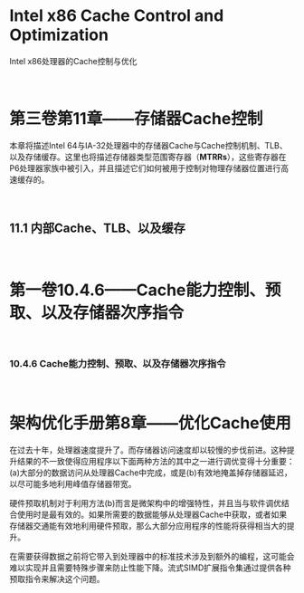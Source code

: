 # Intel x86 Cache Control and Optimization
Intel x86处理器的Cache控制与优化

<br />

# 第三卷第11章——存储器Cache控制

本章将描述Intel 64与IA-32处理器中的存储器Cache与Cache控制机制、TLB、以及存储缓存。这里也将描述存储器类型范围寄存器（**MTRRs**），这些寄存器在P6处理器家族中被引入，并且描述它们如何被用于控制对物理存储器位置进行高速缓存的。

<br />

## 11.1 内部Cache、TLB、以及缓存




<br />


# 第一卷10.4.6——Cache能力控制、预取、以及存储器次序指令

<br />

### 10.4.6 Cache能力控制、预取、以及存储器次序指令

<br />


# 架构优化手册第8章——优化Cache使用

在过去十年，处理器速度提升了。而存储器访问速度却以较慢的步伐前进。这种提升结果的不一致使得应用程序以下面两种方法的其中之一进行调优变得十分重要：(a)大部分的数据访问从处理器Cache中完成，或是(b)有效地掩盖掉存储器延迟，以尽可能多地利用峰值存储器带宽。

硬件预取机制对于利用方法(b)而言是微架构中的增强特性，并且当与软件调优结合使用时是最有效的。如果所需要的数据能够从处理器Cache中获取，或者如果存储器交通能有效地利用硬件预取，那么大部分应用程序的性能将获得相当大的提升。

在需要获得数据之前将它带入到处理器中的标准技术涉及到额外的编程，这可能会难以实现并且需要特殊步骤来防止性能下降。流式SIMD扩展指令集通过提供各种预取指令来解决这个问题。

